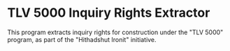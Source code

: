 # TLV 5000 Inquiry Rights Extractor

This program extracts inquiry rights for construction under the "TLV 5000" program, as part of the "Hithadshut Ironit" initiative.

